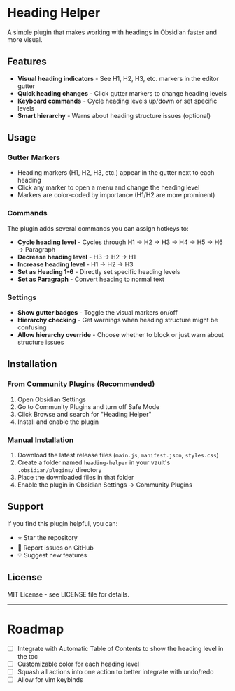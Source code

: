 # Heading Helper

A simple plugin that makes working with headings in Obsidian faster and more visual.

## Features

- **Visual heading indicators** - See H1, H2, H3, etc. markers in the editor gutter
- **Quick heading changes** - Click gutter markers to change heading levels
- **Keyboard commands** - Cycle heading levels up/down or set specific levels
- **Smart hierarchy** - Warns about heading structure issues (optional)

## Usage

### Gutter Markers
- Heading markers (H1, H2, H3, etc.) appear in the gutter next to each heading
- Click any marker to open a menu and change the heading level
- Markers are color-coded by importance (H1/H2 are more prominent)

### Commands
The plugin adds several commands you can assign hotkeys to:

- **Cycle heading level** - Cycles through H1 → H2 → H3 → H4 → H5 → H6 → Paragraph
- **Decrease heading level** - H3 → H2 → H1
- **Increase heading level** - H1 → H2 → H3
- **Set as Heading 1-6** - Directly set specific heading levels
- **Set as Paragraph** - Convert heading to normal text

### Settings
- **Show gutter badges** - Toggle the visual markers on/off
- **Hierarchy checking** - Get warnings when heading structure might be confusing
- **Allow hierarchy override** - Choose whether to block or just warn about structure issues

## Installation

### From Community Plugins (Recommended)
1. Open Obsidian Settings
2. Go to Community Plugins and turn off Safe Mode
3. Click Browse and search for "Heading Helper"
4. Install and enable the plugin

### Manual Installation
1. Download the latest release files (`main.js`, `manifest.json`, `styles.css`)
2. Create a folder named `heading-helper` in your vault's `.obsidian/plugins/` directory
3. Place the downloaded files in that folder
4. Enable the plugin in Obsidian Settings → Community Plugins

## Support

If you find this plugin helpful, you can:
- ⭐ Star the repository
- 🐛 Report issues on GitHub
- 💡 Suggest new features

## License

MIT License - see LICENSE file for details.

<hr>

# Roadmap
- [ ] Integrate with Automatic Table of Contents to show the heading level in the toc
- [ ] Customizable color for each heading level
- [ ] Squash all actions into one action to better integrate with undo/redo
- [ ] Allow for vim keybinds
